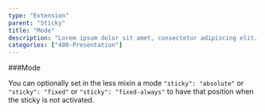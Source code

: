 ```yaml
---
type: "Extension"
parent: "Sticky"
title: "Mode"
description: "Lorem ipsum dolor sit amet, consectetur adipiscing elit. Nunc tempus laoreet leo sit amet iaculis."
categories: ["400-Presentation"]
---
```


###Mode

You can optionally set in the less mixin a mode `"sticky": "absolute"` or `"sticky": "fixed"` or `"sticky": "fixed-always"` to have that position when the sticky is not activated.

<demo>
  <div class="demo_item" data-iframe="iframe/demos/sticky/mode-absolute">
  </div>
  <div class="demo_item" data-iframe="iframe/demos/sticky/mode-fixed">
  </div>
  <div class="demo_item" data-iframe="iframe/demos/sticky/mode-fixed-always">
  </div>
</demo>

